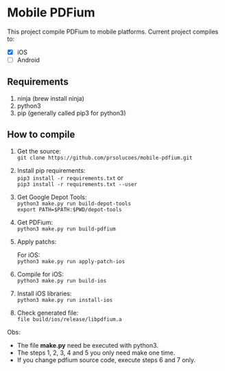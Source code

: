 # Mobile PDFium

This project compile PDFium to mobile platforms. Current project compiles to:  

- [x] iOS  
- [ ] Android  

## Requirements

1. ninja (brew install ninja)  
2. python3  
3. pip (generally called pip3 for python3)  

## How to compile 

1. Get the source:  
```git clone https://github.com/prsolucoes/mobile-pdfium.git```  

2. Install pip requirements:  
```pip3 install -r requirements.txt``` 
or  
```pip3 install -r requirements.txt --user``` 

3. Get Google Depot Tools:  
```python3 make.py run build-depot-tools```  
```export PATH=$PATH:$PWD/depot-tools```  

4. Get PDFium:  
```python3 make.py run build-pdfium```  

5. Apply patchs:

    For iOS:  
    ```python3 make.py run apply-patch-ios```  

6. Compile for iOS:  
```python3 make.py run build-ios```  
  
7. Install iOS libraries:  
```python3 make.py run install-ios```  

8. Check generated file:  
```file build/ios/release/libpdfium.a```  


Obs:
- The file **make.py** need be executed with python3.  
- The steps 1, 2, 3, 4 and 5 you only need make one time.  
- If you change pdfium source code, execute steps 6 and 7 only.
